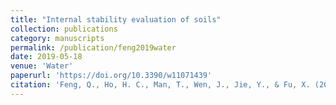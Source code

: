 ```yaml
---
title: "Internal stability evaluation of soils"
collection: publications
category: manuscripts
permalink: /publication/feng2019water
date: 2019-05-18
venue: 'Water'
paperurl: 'https://doi.org/10.3390/w11071439'
citation: 'Feng, Q., Ho, H. C., Man, T., Wen, J., Jie, Y., & Fu, X. (2019). &quot;Internal stability evaluation of soils. &quot; <i>Water </i>. 11(7), 1439.'
---
```

